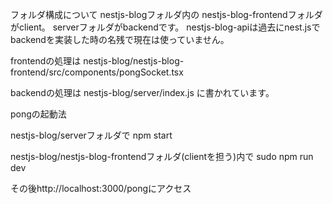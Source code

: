 フォルダ構成について
nestjs-blogフォルダ内の
nestjs-blog-frontendフォルダがclient。
serverフォルダがbackendです。
nestjs-blog-apiは過去にnest.jsでbackendを実装した時の名残で現在は使っていません。



frontendの処理は
nestjs-blog/nestjs-blog-frontend/src/components/pongSocket.tsx

backendの処理は
nestjs-blog/server/index.js
に書かれています。

pongの起動法

nestjs-blog/serverフォルダで
npm start

nestjs-blog/nestjs-blog-frontendフォルダ(clientを担う)内で
sudo npm run dev

その後http://localhost:3000/pongにアクセス



